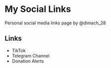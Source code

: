 # My Social Links

Personal social media links page by @dimach_28

## Links
- TikTok
- Telegram Channel  
- Donation Alerts

